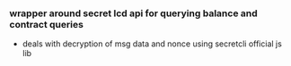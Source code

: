 ### wrapper around secret lcd api for querying balance and contract queries
- deals with decryption of msg data and nonce using secretcli official js lib
